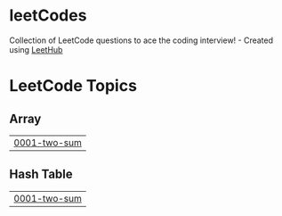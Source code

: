 # leetCodes
Collection of LeetCode questions to ace the coding interview! - Created using [LeetHub](https://github.com/QasimWani/LeetHub)

<!---LeetCode Topics Start-->
# LeetCode Topics
## Array
|  |
| ------- |
| [0001-two-sum](https://github.com/Alameenshareef/leetCodes/tree/master/0001-two-sum) |
## Hash Table
|  |
| ------- |
| [0001-two-sum](https://github.com/Alameenshareef/leetCodes/tree/master/0001-two-sum) |
<!---LeetCode Topics End-->